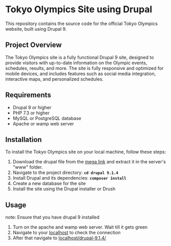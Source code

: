 # **Tokyo Olympics Site using Drupal**

This repository contains the source code for the official Tokyo Olympics website, built using Drupal 9.

## **Project Overview**

The Tokyo Olympics site is a fully functional Drupal 9 site, designed to provide visitors with up-to-date information on the Olympic events, schedules, results, and more. The site is fully responsive and optimized for mobile devices, and includes features such as social media integration, interactive maps, and personalized schedules.

## **Requirements**

- Drupal 9 or higher
- PHP 7.3 or higher
- MySQL or PostgreSQL database
- Apache or wamp web server

## **Installation**

To install the Tokyo Olympics site on your local machine, follow these steps:

1. Download the drupal file from the [mega link](https://mega.nz/file/iZBkELYT#Rn8FWDd1TWJssv-F_fGSfKNrr5fgfwq2q6vEA_47t14) and extract it in the server's "www" folder.
2. Navigate to the project directory: **`cd drupal 9.1.4`**
3. Install Drupal and its dependencies: **`composer install`**
4. Create a new database for the site
5. Install the site using the Drupal installer or Drush

## Usage

note: Ensure that you have drupal 9 installed 

1. Turn on the apache and wamp web server. Wait till it gets green
2. Navigate to your [localhost](http://localhost) to check the connection 
3. After that navigate to [localhost/drupal-9.1.4/](http://localhost/drupal-9.1.4/)
